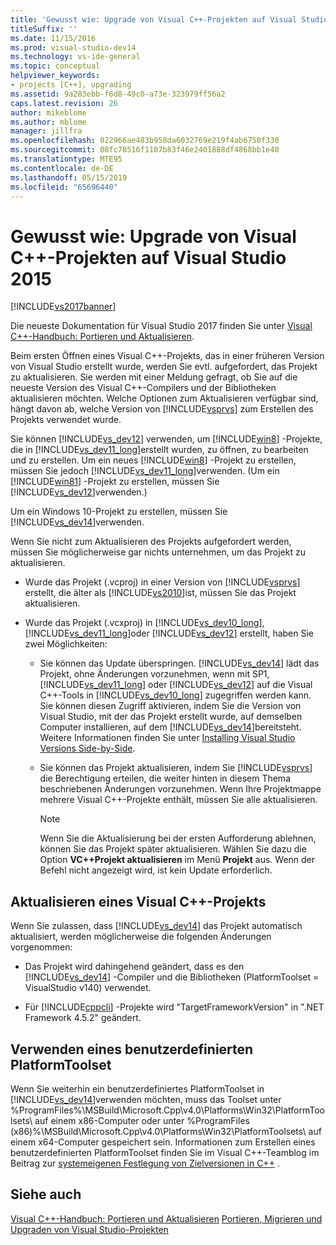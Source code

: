 ```yaml
---
title: 'Gewusst wie: Upgrade von Visual C++-Projekten auf Visual Studio 2015 | Microsoft-Dokumentation'
titleSuffix: ''
ms.date: 11/15/2016
ms.prod: visual-studio-dev14
ms.technology: vs-ide-general
ms.topic: conceptual
helpviewer_keywords:
- projects [C++], upgrading
ms.assetid: 9a283ebb-f6d8-49c0-a73e-323979ff56a2
caps.latest.revision: 26
author: mikeblome
ms.author: mblome
manager: jillfra
ms.openlocfilehash: 022966ae483b958da6032769e219f4ab6750f330
ms.sourcegitcommit: 08fc78516f1107b83f46e2401888df4868bb1e40
ms.translationtype: MTE95
ms.contentlocale: de-DE
ms.lasthandoff: 05/15/2019
ms.locfileid: "65696440"
---
```

# <a name="how-to-upgrade-visual-c-projects-to-visual-studio-2015"></a>Gewusst wie: Upgrade von Visual C++-Projekten auf Visual Studio 2015
[!INCLUDE[vs2017banner](../includes/vs2017banner.md)]

Die neueste Dokumentation für Visual Studio 2017 finden Sie unter [Visual C++-Handbuch: Portieren und Aktualisieren](https://docs.microsoft.com/cpp/porting/visual-cpp-porting-and-upgrading-guide).

Beim ersten Öffnen eines Visual C++-Projekts, das in einer früheren Version von Visual Studio erstellt wurde, werden Sie evtl. aufgefordert, das Projekt zu aktualisieren. Sie werden mit einer Meldung gefragt, ob Sie auf die neueste Version des Visual C++-Compilers und der Bibliotheken aktualisieren möchten. Welche Optionen zum Aktualisieren verfügbar sind, hängt davon ab, welche Version von [!INCLUDE[vsprvs](../includes/vsprvs-md.md)] zum Erstellen des Projekts verwendet wurde.

 Sie können [!INCLUDE[vs_dev12](../includes/vs-dev12-md.md)] verwenden, um [!INCLUDE[win8](../includes/win8-md.md)] -Projekte, die in [!INCLUDE[vs_dev11_long](../includes/vs-dev11-long-md.md)]erstellt wurden, zu öffnen, zu bearbeiten und zu erstellen. Um ein neues [!INCLUDE[win8](../includes/win8-md.md)] -Projekt zu erstellen, müssen Sie jedoch [!INCLUDE[vs_dev11_long](../includes/vs-dev11-long-md.md)]verwenden. (Um ein [!INCLUDE[win81](../includes/win81-md.md)] -Projekt zu erstellen, müssen Sie [!INCLUDE[vs_dev12](../includes/vs-dev12-md.md)]verwenden.)

 Um ein Windows 10-Projekt zu erstellen, müssen Sie [!INCLUDE[vs_dev14](../includes/vs-dev14-md.md)]verwenden.

 Wenn Sie nicht zum Aktualisieren des Projekts aufgefordert werden, müssen Sie möglicherweise gar nichts unternehmen, um das Projekt zu aktualisieren.

- Wurde das Projekt (.vcproj) in einer Version von [!INCLUDE[vsprvs](../includes/vsprvs-md.md)] erstellt, die älter als [!INCLUDE[vs2010](../includes/vs2010-md.md)]ist, müssen Sie das Projekt aktualisieren.

- Wurde das Projekt (.vcxproj) in [!INCLUDE[vs_dev10_long](../includes/vs-dev10-long-md.md)],  [!INCLUDE[vs_dev11_long](../includes/vs-dev11-long-md.md)]oder [!INCLUDE[vs_dev12](../includes/vs-dev12-md.md)] erstellt, haben Sie zwei Möglichkeiten:

    - Sie können das Update überspringen. [!INCLUDE[vs_dev14](../includes/vs-dev14-md.md)] lädt das Projekt, ohne Änderungen vorzunehmen, wenn mit SP1, [!INCLUDE[vs_dev11_long](../includes/vs-dev11-long-md.md)] oder [!INCLUDE[vs_dev12](../includes/vs-dev12-md.md)] auf die Visual C++-Tools in [!INCLUDE[vs_dev10_long](../includes/vs-dev10-long-md.md)] zugegriffen werden kann. Sie können diesen Zugriff aktivieren, indem Sie die Version von Visual Studio, mit der das Projekt erstellt wurde, auf demselben Computer installieren, auf dem [!INCLUDE[vs_dev14](../includes/vs-dev14-md.md)]bereitsteht. Weitere Informationen finden Sie unter [Installing Visual Studio Versions Side-by-Side](../install/install-visual-studio-versions-side-by-side.md).

    - Sie können das Projekt aktualisieren, indem Sie [!INCLUDE[vsprvs](../includes/vsprvs-md.md)] die Berechtigung erteilen, die weiter hinten in diesem Thema beschriebenen Änderungen vorzunehmen. Wenn Ihre Projektmappe mehrere Visual C++-Projekte enthält, müssen Sie alle aktualisieren.

        > [!NOTE]
        > Wenn Sie die Aktualisierung bei der ersten Aufforderung ablehnen, können Sie das Projekt später aktualisieren. Wählen Sie dazu die Option **VC++Projekt aktualisieren** im Menü **Projekt** aus. Wenn der Befehl nicht angezeigt wird, ist kein Update erforderlich.

## <a name="upgrading-a-visual-c-project"></a>Aktualisieren eines Visual C++-Projekts
 Wenn Sie zulassen, dass [!INCLUDE[vs_dev14](../includes/vs-dev14-md.md)] das Projekt automatisch aktualisiert, werden möglicherweise die folgenden Änderungen vorgenommen:

- Das Projekt wird dahingehend geändert, dass es den [!INCLUDE[vs_dev14](../includes/vs-dev14-md.md)] -Compiler und die Bibliotheken (PlatformToolset = VisualStudio v140) verwendet.

- Für [!INCLUDE[cppcli](../includes/cppcli-md.md)] -Projekte wird "TargetFrameworkVersion" in ".NET Framework 4.5.2" geändert.

## <a name="continuing-to-work-with-a-custom-platformtoolset"></a>Verwenden eines benutzerdefinierten PlatformToolset
 Wenn Sie weiterhin ein benutzerdefiniertes PlatformToolset in [!INCLUDE[vs_dev14](../includes/vs-dev14-md.md)]verwenden möchten, muss das Toolset unter %ProgramFiles%\MSBuild\Microsoft.Cpp\v4.0\Platforms\Win32\PlatformToolsets\ auf einem x86-Computer oder unter %ProgramFiles (x86)%\MSBuild\Microsoft.Cpp\v4.0\Platforms\Win32\PlatformToolsets\ auf einem x64-Computer gespeichert sein. Informationen zum Erstellen eines benutzerdefinierten PlatformToolset finden Sie im Visual C++-Teamblog im Beitrag zur [systemeigenen Festlegung von Zielversionen in C++](http://go.microsoft.com/fwlink/?LinkId=248587) .

## <a name="see-also"></a>Siehe auch
 [Visual C++-Handbuch: Portieren und Aktualisieren](https://msdn.microsoft.com/library/f5fbcc3d-aa72-41a6-ad9a-a706af2166fb) [Portieren, Migrieren und Upgraden von Visual Studio-Projekten](../porting/porting-migrating-and-upgrading-visual-studio-projects.md)
